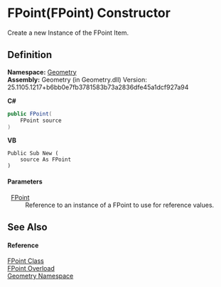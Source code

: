 # FPoint(FPoint) Constructor


Create a new Instance of the FPoint Item.



## Definition
**Namespace:** <a href="eb409b48-e279-bdb4-daf3-3196b72d55a2.md">Geometry</a>  
**Assembly:** Geometry (in Geometry.dll) Version: 25.1105.1217+b6bb0e7fb3781583b73a2836dfe45a1dcf927a94

**C#**
``` C#
public FPoint(
	FPoint source
)
```
**VB**
``` VB
Public Sub New ( 
	source As FPoint
)
```



#### Parameters
<dl><dt>  <a href="477a6142-7b25-5977-263a-a8e4e3c4f582.md">FPoint</a></dt><dd>Reference to an instance of a FPoint to use for reference values.</dd></dl>

## See Also


#### Reference
<a href="477a6142-7b25-5977-263a-a8e4e3c4f582.md">FPoint Class</a>  
<a href="3f14f3c9-ca52-12a4-3d3b-d2f19a1b0984.md">FPoint Overload</a>  
<a href="eb409b48-e279-bdb4-daf3-3196b72d55a2.md">Geometry Namespace</a>  
